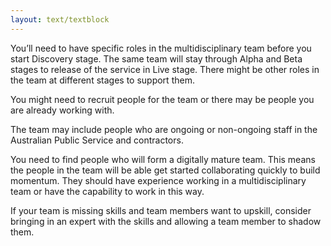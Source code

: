 ```yaml
---
layout: text/textblock
---
```


You’ll need to have specific roles in the multidisciplinary team before you start Discovery stage. 
The same team will stay through Alpha and Beta stages to release of the service in Live stage. There might be other roles in the team at different stages to support them.

You might need to recruit people for the team or there may be people you are already working with. 

The team may include people who are ongoing or non-ongoing staff in the Australian Public Service and contractors.

You need to find people who will form a digitally mature team. This means the people in the team will be able get started collaborating quickly to build momentum. They should have experience working in a multidisciplinary team or have the capability to work in this way. 

If your team is missing skills and team members want to upskill, consider bringing in an expert with the skills and allowing a team member to shadow them. 